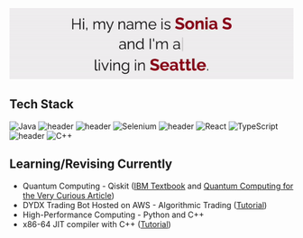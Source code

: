 ![header](img/header.gif)

## Tech Stack
![Java](https://img.shields.io/badge/java-%23ED8B00.svg?style=for-the-badge&logo=openjdk&logoColor=white)
![header](https://img.shields.io/badge/Python-FFD43B?style=for-the-badge&logo=python&logoColor=blue)
![header](https://img.shields.io/badge/MySQL-005C84?style=for-the-badge&logo=mysql&logoColor=white)
![Selenium](https://img.shields.io/badge/-selenium-%43B02A?style=for-the-badge&logo=selenium&logoColor=white)
![header](https://img.shields.io/badge/Cucumber-43B02A?style=for-the-badge&logo=cucumber&logoColor=white)
![React](https://img.shields.io/badge/react-%2320232a.svg?style=for-the-badge&logo=react&logoColor=%2361DAFB)
![TypeScript](https://img.shields.io/badge/typescript-%23007ACC.svg?style=for-the-badge&logo=typescript&logoColor=white)
![header](https://img.shields.io/badge/TensorFlow-FF6F00?style=for-the-badge&logo=tensorflow&logoColor=white)
![C++](https://img.shields.io/badge/c++-%2300599C.svg?style=for-the-badge&logo=c%2B%2B&logoColor=white)

## Learning/Revising Currently
* Quantum Computing - Qiskit ([IBM Textbook](https://learning.quantum.ibm.com/) and [Quantum Computing for the Very Curious Article](https://quantum.country/qcvc))
* DYDX Trading Bot Hosted on AWS - Algorithmic Trading ([Tutorial](https://subscription.packtpub.com/video/programming/9781835083857/p1/video1_2/what-to-expect))
* High-Performance Computing - Python and C++ 
* x86-64 JIT compiler with C++ ([Tutorial](https://solarianprogrammer.com/2018/01/10/writing-minimal-x86-64-jit-compiler-cpp/))




<!---
## Blogs


- 👋 Hi, I’m Sonia!
- Working as Associate Software Engineer in Test at Wellframe in Boston, USA 
- 👀 I’m interested in ...
- 🌱 I’m currently learning ...
- 💞️ I’m looking to collaborate on social impact projects
- 📫 How to reach me: srsonia98@yahoo.com.sg


srsonia2506/srsonia2506 is a ✨ special ✨ repository because its `README.md` (this file) appears on your GitHub profile.
You can click the Preview link to take a look at your changes.
<p align="center" width="100%"><img width="100%" src="img/header.gif"></p>
--->


